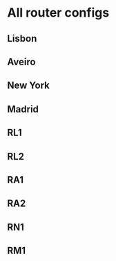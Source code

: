 # All router configs

## Lisbon

## Aveiro

## New York

## Madrid

## RL1

## RL2

## RA1

## RA2

## RN1

## RM1